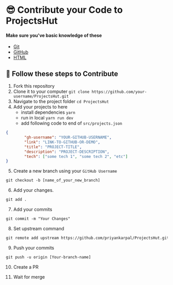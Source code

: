# 😎 Contribute your Code to ProjectsHut

#### Make sure you've basic knowledge of these

- [Git](https://git-scm.com)
- [GitHub](https://github.com)
- [HTML](https://www.w3schools.com/html)

## 🧐 Follow these steps to Contribute

1.  Fork this repository
2.  Clone it to your computer `git clone https://github.com/your-username/ProjectsHut.git`
3.  Navigate to the project folder `cd ProjectsHut`
4.  Add your projects to here
    - install dependencies `yarn`
    - run in local `yarn run dev`
    - add following code to end of `src/projects.json`

```json
{
        "gh-username": "YOUR-GITHUB-USERNAME",
        "link": "LINK-TO-GITHUB-OR-DEMO",
        "title": "PROJECT-TITLE",
        "description": "PROJECT-DESCRIPTION",
        "tech": ["some tech 1", "some tech 2", "etc"]
}
```

5.  Create a new branch using your `GitHub Username`

```diff
git checkout -b [name_of_your_new_branch]
```

6. Add your changes.
```diff
git add .
```

7. Add your commits

```diff
git commit -m "Your Changes"
```

8. Set upstream command

```diff
git remote add upstream https://github.com/priyankarpal/ProjectsHut.git
```

9. Push your commits

```diff
git push -u origin [Your-branch-name]
```

10. Create a PR

11. Wait for merge
